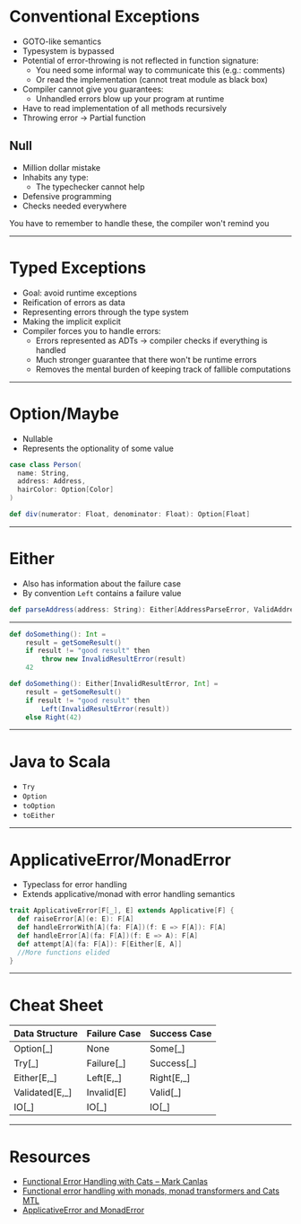 # Conventional Exceptions

- GOTO-like semantics
- Typesystem is bypassed
- Potential of error-throwing is not reflected in function signature:
    - You need some informal way to communicate this (e.g.: comments)
    - Or read the implementation (cannot treat module as black box)
- Compiler cannot give you guarantees:
    - Unhandled errors blow up your program at runtime
- Have to read implementation of all methods recursively
- Throwing error -> Partial function

## Null

- Million dollar mistake
- Inhabits any type:
    - The typechecker cannot help
- Defensive programming
- Checks needed everywhere

You have to remember to handle these, the compiler won't remind you

---

# Typed Exceptions

- Goal: avoid runtime exceptions
- Reification of errors as data
- Representing errors through the type system
- Making the implicit explicit
- Compiler forces you to handle errors:
    - Errors represented as ADTs -> compiler checks if everything is handled
    - Much stronger guarantee that there won't be runtime errors
    - Removes the mental burden of keeping track of fallible computations

---

# Option/Maybe

- Nullable
- Represents the optionality of some value

```scala
case class Person(
  name: String,
  address: Address,
  hairColor: Option[Color]
)
```

```scala
def div(numerator: Float, denominator: Float): Option[Float]
```

---

# Either

- Also has information about the failure case
- By convention `Left` contains a failure value

```scala
def parseAddress(address: String): Either[AddressParseError, ValidAddress]
```

---

```scala
def doSomething(): Int =
    result = getSomeResult()
    if result != "good result" then
        throw new InvalidResultError(result)
    42
```

```scala
def doSomething(): Either[InvalidResultError, Int] =
    result = getSomeResult()
    if result != "good result" then
        Left(InvalidResultError(result))
    else Right(42)
```

---

# Java to Scala

- `Try`
- `Option`
- `toOption`
- `toEither`

---

# ApplicativeError/MonadError

- Typeclass for error handling
- Extends applicative/monad with error handling semantics

```scala
trait ApplicativeError[F[_], E] extends Applicative[F] {
  def raiseError[A](e: E): F[A]
  def handleErrorWith[A](fa: F[A])(f: E => F[A]): F[A]
  def handleError[A](fa: F[A])(f: E => A): F[A]
  def attempt[A](fa: F[A]): F[Either[E, A]]
  //More functions elided
}
```

---

# Cheat Sheet

| Data Structure    | Failure Case  | Success Case |
|-------------------|---------------|--------------|
| Option[_]         | None          | Some[_]      |
| Try[_]            | Failure[_]    | Success[_]   |
| Either[E,_]       | Left[E,_]     | Right[E,_]   |
| Validated[E,_]    | Invalid[E]    | Valid[_]     |
| IO[_]             | IO[_]         | IO[_]        |

---

# Resources

- [Functional Error Handling with Cats – Mark Canlas](https://youtu.be/KQZjOJjnHIE?si=8hIh390yd51kECcL)
- [Functional error handling with monads, monad transformers and Cats MTL](https://guillaumebogard.dev/posts/functional-error-handling/)
- [ApplicativeError and MonadError](https://typelevel.org/cats/typeclasses/applicativemonaderror.html)
